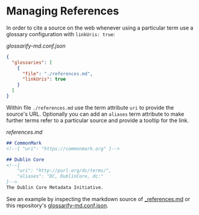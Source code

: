 # Managing References

In order to cite a source on the web whenever using a particular term use a glossary configuration with `linkUris: true`:

*glossarify-md.conf.json*
~~~json
{
  "glossaries": [
    {
      "file": "./references.md",
      "linkUris": true
    }
  ]
}
~~~

Within file `./references.md` use the term attribute `uri` to provide the source's URL. Optionally you can add an `aliases` term attribute to make further terms refer to a particular source and provide a tooltip for the link.

*references.md*
~~~md
## CommonMark
<!--{ "uri": "https://commonmark.org" }-->

## Dublin Core
<!--{
    "uri": "http://purl.org/dc/terms/",
    "aliases": "DC, DublinCore, dc:"
}-->
The Dublin Core Metadata Initiative.
~~~

See an example by inspecting the markdown source of [_references.md](./_references.md) or this repository's [glossarify-md.conf.json](../glossarify-md.conf.json).
